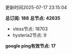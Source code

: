 更新时间2025-07-17 23:15:04

**总订阅: 188**
**总节点: 42635**
- vless节点: 18703
- hysteria2节点: 9

**google ping有效节点: 17**
